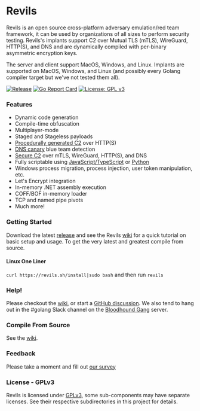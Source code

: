 Revils
======

Revils is an open source cross-platform adversary emulation/red team framework, it can be used by organizations of all sizes to perform security testing. Revils's implants support C2 over Mutual TLS (mTLS), WireGuard, HTTP(S), and DNS and are dynamically compiled with per-binary asymmetric encryption keys.

The server and client support MacOS, Windows, and Linux. Implants are supported on MacOS, Windows, and Linux (and possibly every Golang compiler target but we've not tested them all).

[![Release](https://github.com/BishopFox/revils/actions/workflows/autorelease.yml/badge.svg)](https://github.com/BishopFox/revils/actions/workflows/autorelease.yml) [![Go Report Card](https://goreportcard.com/badge/github.com/BishopFox/revils)](https://goreportcard.com/report/github.com/BishopFox/revils) [![License: GPL v3](https://img.shields.io/badge/License-GPLv3-blue.svg)](https://www.gnu.org/licenses/gpl-3.0)

### Features

* Dynamic code generation
* Compile-time obfuscation
* Multiplayer-mode
* Staged and Stageless payloads
* [Procedurally generated C2](https://github.com/BishopFox/revils/wiki/HTTP(S)-C2#under-the-hood) over HTTP(S)
* [DNS canary](https://github.com/BishopFox/revils/wiki/DNS-C2#dns-canaries) blue team detection
* [Secure C2](https://github.com/BishopFox/revils/wiki/Transport-Encryption) over mTLS, WireGuard, HTTP(S), and DNS
* Fully scriptable using [JavaScript/TypeScript](https://github.com/moloch--/revils-script) or [Python](https://github.com/moloch--/revils-py)
* Windows process migration, process injection, user token manipulation, etc.
* Let's Encrypt integration
* In-memory .NET assembly execution
* COFF/BOF in-memory loader
* TCP and named pipe pivots
* Much more!

### Getting Started

Download the latest [release](https://github.com/BishopFox/revils/releases) and see the Revils [wiki](https://github.com/BishopFox/revils/wiki/Getting-Started) for a quick tutorial on basic setup and usage. To get the very latest and greatest compile from source.

#### Linux One Liner

`curl https://revils.sh/install|sudo bash` and then run `revils`

### Help!

Please checkout the [wiki](https://github.com/BishopFox/revils/wiki), or start a [GitHub discussion](https://github.com/BishopFox/revils/discussions). We also tend to hang out in the #golang Slack channel on the [Bloodhound Gang](https://bloodhoundgang.herokuapp.com/) server.

### Compile From Source

See the [wiki](https://github.com/BishopFox/revils/wiki/Compile-From-Source).

### Feedback

Please take a moment and fill out [our survey](https://forms.gle/SwVsHFNh24ChG58C6)

### License - GPLv3

Revils is licensed under [GPLv3](https://www.gnu.org/licenses/gpl-3.0.en.html), some sub-components may have separate licenses. See their respective subdirectories in this project for details.

